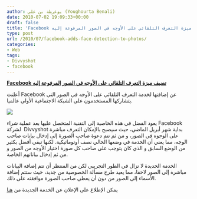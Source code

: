 ```yaml
---
author: يوغرطة بن علي (Youghourta Benali)
date: 2010-07-02 19:09:33+00:00
draft: false
title: 'Facebook تضيف ميزة التعرف التلقائي على الأوجه في الصور المرفوعة إليه  '
type: post
url: /2010/07/facebook-adds-face-detection-to-photos/
categories:
- Web
tags:
- Divvyshot
- facebook
---
```


**[Facebook تضيف ميزة التعرف التلقائي على الأوجه في الصور المرفوعة إليه](http://www.it-scoop.com/2010/07/facebook-adds-face-detection-to-photos)**


أعلنت Facebook عن إضافتها لخدمة التعرف التلقائي على الأوجه في الصور التي يتشاركها المستخدمون على الشبكة الاجتماعية الأولى عالميا.

[![](http://sphotos.ak.fbcdn.net/hphotos-ak-snc4/hs088.snc4/35745_454022026728_20531316728_5831433_703650_n.jpg  )
](http://www.it-scoop.com/2010/07/facebook-adds-face-detection-to-photos)

يعود الفضل في هذه الخاصية إلى التقنية المتحصل عليها بعد عملية شراء Facebook لشركة  Divvyshot بداية شهر أبريل الماضي، حيث سيصبح بالإمكان التعرف مباشرة على الوجوه في الصور، و من ثم تتم دعوة صاحب الصورة إلى إدخال بيانات صاحب الوجه، مما يعني أن الخدمة في وضعها الحالي نصف أوتوماتيكية. لكنها تبقى أفضل بكثير من الوضع السابق و الذي كان يتوجب على صاحب كل صورة اختيار الأوجه من الصور و من ثم إدخال بياناتهم الخاصة.

الخدمة الجديدة لا تزال في الطور التجريبي لكن من المنتظر أن تتم إضافة البيانات مباشرة إلى الصور لاحقا، مما يعيد طرح مسألة الخصوصية من جديد، حيث ستتم إضافة الأسماء إلى الصور من دون أن يعطي صاحب الصورة موافقته على ذلك.

يمكن الإطلاع على الإعلان عن الخدمة الجديدة من [هنا](http://blog.facebook.com/blog.php?post=403838582130)
